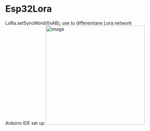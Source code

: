 # Esp32Lora
LoRa.setSyncWord(0xAB); use to differentiane Lora network \
Arduino IDE set up
<img width="311" alt="image" src="https://github.com/user-attachments/assets/e1a6e43c-d5da-4d6a-b979-066cf3f9420e" />
